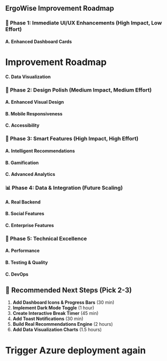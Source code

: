 ## ErgoWise Improvement Roadmap

### 🎯 **Phase 1: Immediate UI/UX Enhancements (High Impact, Low Effort)**

#### A. Enhanced Dashboard Cards

# Improvement Roadmap


#### C. Data Visualization

### 🎨 **Phase 2: Design Polish (Medium Impact, Medium Effort)**

#### A. Enhanced Visual Design

#### B. Mobile Responsiveness

#### C. Accessibility

### 🧠 **Phase 3: Smart Features (High Impact, High Effort)**

#### A. Intelligent Recommendations

#### B. Gamification

#### C. Advanced Analytics

### 📊 **Phase 4: Data & Integration (Future Scaling)**

#### A. Real Backend

#### B. Social Features

#### C. Enterprise Features

### 🔧 **Phase 5: Technical Excellence**

#### A. Performance

#### B. Testing & Quality

#### C. DevOps


## 🎯 **Recommended Next Steps (Pick 2-3)**

1. **Add Dashboard Icons & Progress Bars** (30 min)
2. **Implement Dark Mode Toggle** (1 hour)
3. **Create Interactive Break Timer** (45 min)
4. **Add Toast Notifications** (30 min)
5. **Build Real Recommendations Engine** (2 hours)
6. **Add Data Visualization Charts** (1.5 hours)

# Trigger Azure deployment again